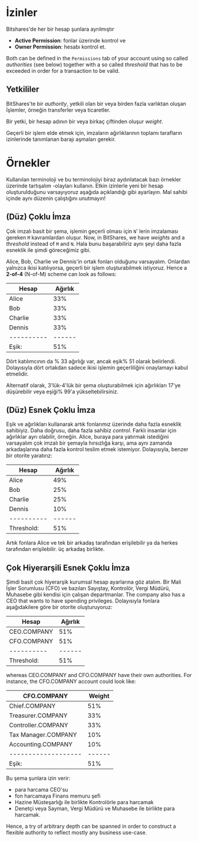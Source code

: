 # İzinler

Bitshares'de her bir hesap şunlara ayrılmıştır

* **Active Permission**: fonlar üzerinde kontrol ve
* **Owner Permission**: hesabı kontrol et.

Both can be defined in the `Permissions` tab of your account using so called *authorities* (see below) together with a so called *threshold* that has to be exceeded in order for a transaction to be valid.

## Yetkililer

BitShares'te bir *authority*, yetkili olan bir veya birden fazla varlıktan oluşan İşlemler, örneğin transferler veya ticaretler.

Bir yetki, bir hesap adının bir veya birkaç çiftinden oluşur *weight*.

Geçerli bir işlem elde etmek için, imzaların ağırlıklarının toplamı tarafların izinlerinde tanımlanan barajı aşmaları gerekir.

# Örnekler

Kullanılan terminoloji ve bu terminolojiyi biraz aydınlatacak bazı örnekler üzerinde tartışalım -olayları kullanın. Etkin izinlerle yeni bir hesap oluşturulduğunu varsayıyoruz aşağıda açıklandığı gibi ayarlayın. Mal sahibi içinde aynı düzenin çalıştığını unutmayın!

## (Düz) Çoklu İmza

Çok imzalı basit bir şema, işlemin geçerli olması için `N`' lerin imzalaması gereken `M` kavramlardan oluşur. Now, in BitShares, we have *weights* and a *threshold* instead of `M` and `N`. Hala bunu başarabiliriz aynı şeyi daha fazla esneklik ile şimdi göreceğimiz gibi.

Alice, Bob, Charlie ve Dennis'in ortak fonları olduğunu varsayalım. Onlardan yalnızca ikisi katılıyorsa, geçerli bir işlem oluşturabilmek istiyoruz. Hence a **2-of-4** (N-of-M) scheme can look as follows:

| Hesap         | Ağırlık  |
| ------------- | -------- |
| Alice         | 33%      |
| Bob           | 33%      |
| Charlie       | 33%      |
| Dennis        | 33%      |
| \---\---\---- | \---\--- |
| Eşik:         | 51%      |

Dört katılımcının da % 33 ağırlığı var, ancak eşik% 51 olarak belirlendi. Dolayısıyla dört ortakdan sadece ikisi işlemin geçerliliğini onaylamayı kabul etmelidir.

Alternatif olarak, 3'lük-4'lük bir şema oluşturabilmek için ağırlıkları 17'ye düşürebilir veya eşiği% 99'a yükseltebilirsiniz.

## (Düz) Esnek Çoklu İmza

Eşik ve ağırlıkları kullanarak artık fonlarımız üzerinde daha fazla esneklik sahibiyiz. Daha doğrusu, daha fazla sahibiz *control*. Farklı insanlar için ağırlıklar ayrı olabilir, örneğin. Alice, buraya para yatırmak istediğini varsayalım çok imzalı bir şemayla hırsızlığa karşı, ama aynı zamanda arkadaşlarına daha fazla kontrol teslim etmek istemiyor. Dolayısıyla, benzer bir otorite yaratırız:

| Hesap         | Ağırlık  |
| ------------- | -------- |
| Alice         | 49%      |
| Bob           | 25%      |
| Charlie       | 25%      |
| Dennis        | 10%      |
| \---\---\---- | \---\--- |
| Threshold:    | 51%      |

Artık fonlara Alice ve tek bir arkadaş tarafından erişilebilir ya da herkes tarafından erişilebilir. üç arkadaş birlikte.

## Çok Hiyerarşili Esnek Çoklu İmza

Şimdi basit çok hiyerarşik kurumsal hesap ayarlarına göz atalım. Bir Mali İşler Sorumlusu (CFO) ve bazıları Sayıştay, Kontrolör, Vergi Müdürü, Muhasebe gibi kendisi için çalışan departmanlar. The company also has a CEO that wants to have spending privileges. Dolayısıyla fonlara aşağıdakilere göre bir otorite oluşturuyoruz:

| Hesap         | Ağırlık  |
| ------------- | -------- |
| CEO.COMPANY   | 51%      |
| CFO.COMPANY   | 51%      |
| \---\---\---- | \---\--- |
| Threshold:    | 51%      |

whereas CEO.COMPANY and CFO.COMPANY have their own authorities. For instance, the CFO.COMPANY account could look like:

| CFO.COMPANY               | Weight   |
| ------------------------- | -------- |
| Chief.COMPANY             | 51%      |
| Treasurer.COMPANY         | 33%      |
| Controller.COMPANY        | 33%      |
| Tax Manager.COMPANY       | 10%      |
| Accounting.COMPANY        | 10%      |
| \---\---\---\---\---\---- | \---\--- |
| Eşik:                     | 51%      |

Bu şema şunlara izin verir:

* para harcama CEO'su
* fon harcamaya Finans memuru şefi
* Hazine Müsteşarlığı ile birlikte Kontrolörle para harcamak
* Denetçi veya Sayman, Vergi Müdürü ve Muhasebe ile birlikte para harcamak.

Hence, a try of arbitrary depth can be spanned in order to construct a flexible authority to reflect mostly any business use-case.